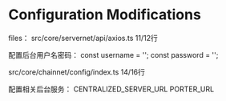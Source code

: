 # Configuration Modifications

files：
src/core/servernet/api/axios.ts   11/12行

  配置后台用户名密码： 
  const username = '';
  const password = '';

src/core/chainnet/config/index.ts    14/16行

配置相关后台服务：
    CENTRALIZED_SERVER_URL
    PORTER_URL